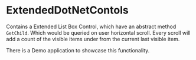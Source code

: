 ExtendedDotNetContols
=====================

Contains a Extended List Box Control, which have an abstract method `GetChild`. 
Which would be queried on user horizontal scroll.
Every scroll will add a count of the visible items under from the current last visible item.

There is a Demo application to showcase this functionality.
